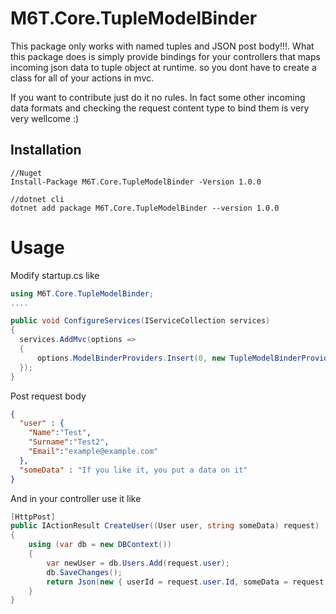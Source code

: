 # M6T.Core.TupleModelBinder

This package only works with named tuples and JSON post body!!!.
What this package does is simply provide bindings for your controllers that maps incoming json data to tuple object at runtime. so you dont have to create a class for all of your actions in mvc.

If you want to contribute just do it no rules. In fact some other incoming data formats and checking the request content type to bind them is very very wellcome :) 
## Installation
```NuGet
//Nuget
Install-Package M6T.Core.TupleModelBinder -Version 1.0.0

//dotnet cli
dotnet add package M6T.Core.TupleModelBinder --version 1.0.0
```
# Usage
Modify startup.cs like
```C#
using M6T.Core.TupleModelBinder;
....

public void ConfigureServices(IServiceCollection services)
{
  services.AddMvc(options =>
  {
      options.ModelBinderProviders.Insert(0, new TupleModelBinderProvider());
  });
}
```
Post request body 
```json
{
  "user" : {
    "Name":"Test",
    "Surname":"Test2",
    "Email":"example@example.com"
  },
  "someData" : "If you like it, you put a data on it"
}
```
And in your controller use it like 
```C#
[HttpPost]
public IActionResult CreateUser((User user, string someData) request)
{
    using (var db = new DBContext())
    {
        var newUser = db.Users.Add(request.user);
        db.SaveChanges();
        return Json(new { userId = request.user.Id, someData = request.someData});
    }
}
```
